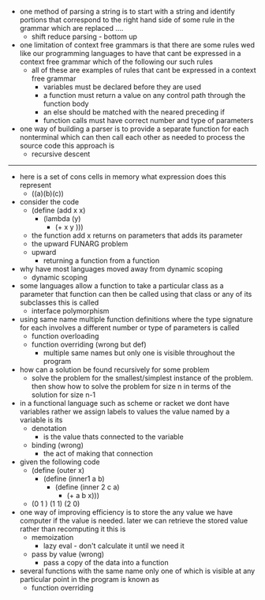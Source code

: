 - one method of parsing a string is to start with a string and identify portions that correspond to the right hand side of some rule in the grammar which are replaced ....
	- shift reduce parsing - bottom up 
- one limitation of context free grammars is that there are some rules wed like our programming languages to have that cant be expressed in a context free grammar which of the following our such rules
	- all of these are examples of rules that cant be expressed in a context free grammar
		- variables must be declared before they are used
		- a function must return a value on any control path through the function body
		- an else should be matched with the neared preceding if
		- function calls must have correct number and type of parameters
- one way of building a parser is to provide a separate function for each nonterminal which can then call each other as needed to process the source code this approach is
	- recursive descent 

---
- here is a set of cons cells in memory what expression does this represent 
	- ((a)(b)(c))
- consider the code
	- (define (add x x) 
		- (lambda (y)
			- (+ x y )))
	- the function add x returns on parameters that adds its parameter 
	- the upward FUNARG problem 
	- upward
		- returning a function from a function 
- why have most languages moved away from dynamic scoping
	- dynamic scoping 
- some languages allow a function to take a particular class as a parameter that function can then be called using that class or any of its subclasses this is called
	- interface polymorphism 
- using same name multiple function definitions where the type signature for each involves a different number or type of parameters is called
	- function overloading
	- function overriding (wrong but def)
		- multiple same names but only one is visible throughout the program 
- how can a solution be found recursively for some problem
	- solve the problem for the smallest/simplest instance of the problem. then show how to solve the problem for size n in terms of the solution for size n-1 
- in a functional language such as scheme or racket we dont have variables rather we assign labels to values the value named by a variable is its
	- denotation 
		- is the value thats connected to the variable
	- binding (wrong)
		- the act of making that connection 
- given the following code 
	- (define (outer x)
		- (define (inner1 a b)
			- (define (inner 2 c a) 
				- (+ a b x))) 
	- (0 1 ) (1 1) (2 0)
- one way of improving efficiency is to store the any value we have computer if the value is needed. later we can retrieve the stored value rather than recomputing it this is
	- memoization 
		- lazy eval - don't calculate it until we need it 
	- pass by value (wrong)
		- pass a copy of the data into a function
- several functions with the same name only one of which is visible at any particular point in the program is known as 
	- function overriding 